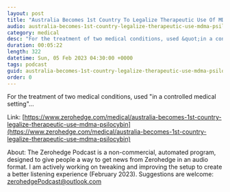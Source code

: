 ```yaml
---
layout: post
title: "Australia Becomes 1st Country To Legalize Therapeutic Use Of MDMA &amp; Psilocybin"
audio: australia-becomes-1st-country-legalize-therapeutic-use-mdma-psilocybin-9
category: medical
desc: "For the treatment of two medical conditions, used &quot;in a controlled medical setting&quot;..."
duration: 00:05:22
length: 322
datetime: Sun, 05 Feb 2023 04:30:00 +0000
tags: podcast
guid: australia-becomes-1st-country-legalize-therapeutic-use-mdma-psilocybin-0
order: 0
---
```

For the treatment of two medical conditions, used &quot;in a controlled medical setting&quot;...

Link: [https://www.zerohedge.com/medical/australia-becomes-1st-country-legalize-therapeutic-use-mdma-psilocybin](https://www.zerohedge.com/medical/australia-becomes-1st-country-legalize-therapeutic-use-mdma-psilocybin)

About: The Zerohedge Podcast is a non-commercial, automated program, designed to give people a way to get news from Zerohedge in an audio format.  I am actively working on tweaking and improving the setup to create a better listening experience (February 2023).  Suggestions are welcome: [zerohedgePodcast@outlook.com](mailto:zerohedgePodcast@outlook.com)